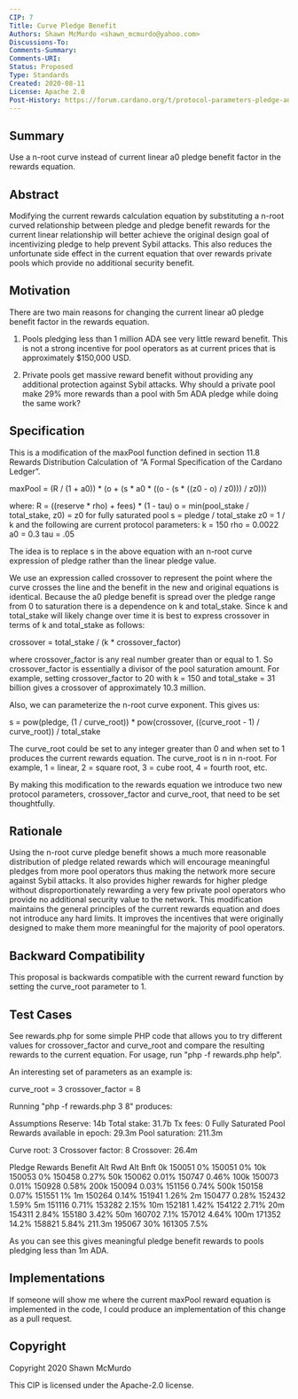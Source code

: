 ```yaml
---
CIP: 7
Title: Curve Pledge Benefit
Authors: Shawn McMurdo <shawn_mcmurdo@yahoo.com>
Discussions-To: 
Comments-Summary: 
Comments-URI: 
Status: Proposed
Type: Standards
Created: 2020-08-11
License: Apache 2.0
Post-History: https://forum.cardano.org/t/protocol-parameters-pledge-and-sybil-resistance/35100 and https://github.com/input-output-hk/cardano-node/issues/1518
---
```


## Summary

Use a n-root curve instead of current linear a0 pledge benefit factor in the rewards equation.

## Abstract

Modifying the current rewards calculation equation by substituting a n-root curved relationship between pledge and pledge benefit rewards for the current linear relationship will better achieve the original design goal of incentivizing pledge to help prevent Sybil attacks.
This also reduces the unfortunate side effect in the current equation that over rewards private pools which provide no additional security benefit.

## Motivation

There are two main reasons for changing the current linear a0 pledge benefit factor in the rewards equation.

1. Pools pledging less than 1 million ADA see very little reward benefit.  This is not a strong incentive for pool operators as at current prices that is approximately $150,000 USD.

2. Private pools get massive reward benefit without providing any additional protection against Sybil attacks. Why should a private pool make 29% more rewards than a pool with 5m ADA pledge while doing the same work?

## Specification

This is a modification of the maxPool function defined in section 11.8 Rewards Distribution Calculation of “A Formal Specification of the Cardano Ledger”.

maxPool = (R / (1 + a0)) * (o + (s * a0 * ((o - (s * ((z0 - o) / z0))) / z0)))

where:
R = ((reserve * rho) + fees) * (1 - tau)
o = min(pool_stake / total_stake, z0) = z0 for fully saturated pool
s = pledge / total_stake
z0 = 1 / k
and the following are current protocol parameters:
k = 150
rho = 0.0022
a0 = 0.3
tau = .05

The idea is to replace s in the above equation with an n-root curve expression of pledge rather than the linear pledge value.

We use an expression called crossover to represent the point where the curve crosses the line and the benefit in the new and original equations is identical.
Because the a0 pledge benefit is spread over the pledge range from 0 to saturation there is a dependence on k and total_stake.
Since k and total_stake will likely change over time it is best to express crossover in terms of k and total_stake as follows:

crossover = total_stake / (k * crossover_factor)

where crossover_factor is any real number greater than or equal to 1.
So crossover_factor is essentially a divisor of the pool saturation amount.
For example, setting crossover_factor to 20 with k = 150 and total_stake = 31 billion gives a crossover of approximately 10.3 million.

Also, we can parameterize the n-root curve exponent.
This gives us:

s = pow(pledge, (1 / curve_root)) * pow(crossover, ((curve_root - 1) / curve_root)) / total_stake

The curve_root could be set to any integer greater than 0 and when set to 1 produces the current rewards equation.
The curve_root is n in n-root. For example, 1 = linear, 2 = square root, 3 = cube root, 4 = fourth root, etc.

By making this modification to the rewards equation we introduce two new protocol parameters, crossover_factor and curve_root, that need to be set thoughtfully.

## Rationale

Using the n-root curve pledge benefit shows a much more reasonable distribution of pledge related rewards which will encourage meaningful pledges from more pool operators thus making the network more secure against Sybil attacks.
It also provides higher rewards for higher pledge without disproportionately rewarding a very few private pool operators who provide no additional security value to the network.
This modification maintains the general principles of the current rewards equation and does not introduce any hard limits.
It improves the incentives that were originally designed to make them more meaningful for the majority of pool operators.

## Backward Compatibility

This proposal is backwards compatible with the current reward function by setting the curve_root parameter to 1.

## Test Cases

See rewards.php for some simple PHP code that allows you to try different values for crossover_factor and curve_root and compare the resulting rewards to the current equation.
For usage, run "php -f rewards.php help".

An interesting set of parameters as an example is:

curve_root = 3
crossover_factor = 8

Running "php -f rewards.php 3 8" produces:

Assumptions
Reserve: 14b
Total stake: 31.7b
Tx fees: 0
Fully Saturated Pool
Rewards available in epoch: 29.3m
Pool saturation: 211.3m

Curve root: 3
Crossover factor: 8
Crossover: 26.4m

Pledge	Rewards	Benefit	Alt Rwd	Alt Bnft
0k	150051	0%	150051	0%
10k	150053	0%	150458	0.27%
50k	150062	0.01%	150747	0.46%
100k	150073	0.01%	150928	0.58%
200k	150094	0.03%	151156	0.74%
500k	150158	0.07%	151551	1%
1m	150264	0.14%	151941	1.26%
2m	150477	0.28%	152432	1.59%
5m	151116	0.71%	153282	2.15%
10m	152181	1.42%	154122	2.71%
20m	154311	2.84%	155180	3.42%
50m	160702	7.1%	157012	4.64%
100m	171352	14.2%	158821	5.84%
211.3m	195067	30%	161305	7.5%

As you can see this gives meaningful pledge benefit rewards to pools pledging less than 1m ADA.

## Implementations

If someone will show me where the current maxPool reward equation is implemented in the code, I could produce an implementation of this change as a pull request.

## Copyright

Copyright 2020 Shawn McMurdo

This CIP is licensed under the Apache-2.0 license.

